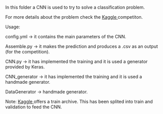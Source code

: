 In this folder a CNN is used to try to solve a classification problem.

For more details about the problem check the <a href="https://www.kaggle.com/c/plant-seedlings-classification">Kaggle </a> competiton.

Usage:

config.yml -> it contains the main parameters of the CNN.

Assemble.py -> it makes the prediction and produces a .csv as an output (for the competition).

CNN.py -> it has implemented the training and it is used a generator provided by Keras.

CNN_generator -> it has implemented the training and it is used a handmade generator.

DataGenerator -> handmade generator.

Note:
<a href="https://www.kaggle.com/c/plant-seedlings-classification/data">Kaggle </a> offers a train archive. This has been splited into train and validation to feed the CNN.

